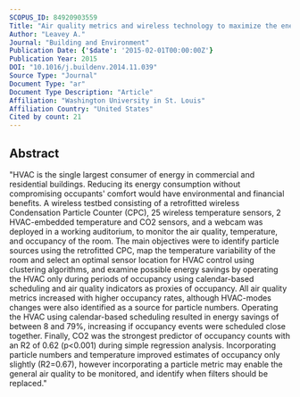 ```yaml
---
SCOPUS_ID: 84920903559
Title: "Air quality metrics and wireless technology to maximize the energy efficiency of HVAC in a working auditorium"
Author: "Leavey A."
Journal: "Building and Environment"
Publication Date: {'$date': '2015-02-01T00:00:00Z'}
Publication Year: 2015
DOI: "10.1016/j.buildenv.2014.11.039"
Source Type: "Journal"
Document Type: "ar"
Document Type Description: "Article"
Affiliation: "Washington University in St. Louis"
Affiliation Country: "United States"
Cited by count: 21
---
```


## Abstract
"HVAC is the single largest consumer of energy in commercial and residential buildings. Reducing its energy consumption without compromising occupants' comfort would have environmental and financial benefits. A wireless testbed consisting of a retrofitted wireless Condensation Particle Counter (CPC), 25 wireless temperature sensors, 2 HVAC-embedded temperature and CO2 sensors, and a webcam was deployed in a working auditorium, to monitor the air quality, temperature, and occupancy of the room. The main objectives were to identify particle sources using the retrofitted CPC, map the temperature variability of the room and select an optimal sensor location for HVAC control using clustering algorithms, and examine possible energy savings by operating the HVAC only during periods of occupancy using calendar-based scheduling and air quality indicators as proxies of occupancy. All air quality metrics increased with higher occupancy rates, although HVAC-modes changes were also identified as a source for particle numbers. Operating the HVAC using calendar-based scheduling resulted in energy savings of between 8 and 79%, increasing if occupancy events were scheduled close together. Finally, CO2 was the strongest predictor of occupancy counts with an R2 of 0.62 (p<0.001) during simple regression analysis. Incorporating particle numbers and temperature improved estimates of occupancy only slightly (R2=0.67), however incorporating a particle metric may enable the general air quality to be monitored, and identify when filters should be replaced."
